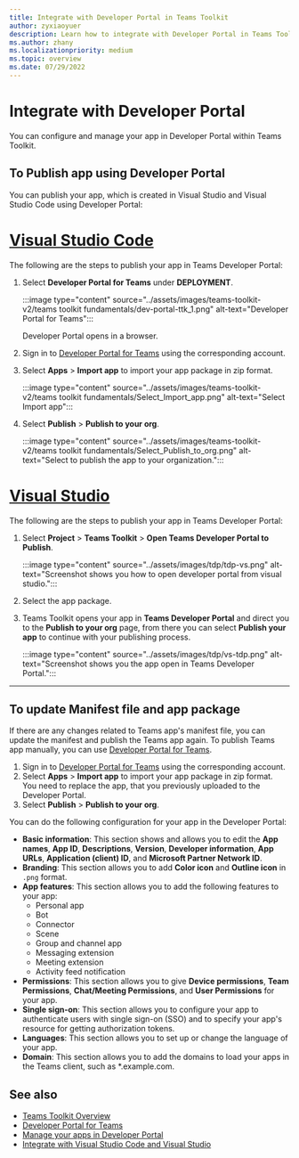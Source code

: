 ```yaml
---
title: Integrate with Developer Portal in Teams Toolkit 
author: zyxiaoyuer
description: Learn how to integrate with Developer Portal in Teams Toolkit.
ms.author: zhany
ms.localizationpriority: medium
ms.topic: overview
ms.date: 07/29/2022
---
```


# Integrate with Developer Portal

You can configure and manage your app in Developer Portal within Teams Toolkit.

## To Publish app using Developer Portal

You can publish your app, which is created in Visual Studio and Visual Studio Code using Developer Portal:

# [Visual Studio Code](#tab/visualstudiocode)

The following are the steps to publish your app in Teams Developer Portal:

1. Select **Developer Portal for Teams** under **DEPLOYMENT**.

    :::image type="content" source="../assets/images/teams-toolkit-v2/teams toolkit fundamentals/dev-portal-ttk_1.png" alt-text="Developer Portal for Teams":::

   Developer Portal opens in a browser.

1. Sign in to [Developer Portal for Teams](https://dev.teams.microsoft.com) using the corresponding account.
1. Select **Apps** > **Import app** to import your app package in zip format.

    :::image type="content" source="../assets/images/teams-toolkit-v2/teams toolkit fundamentals/Select_Import_app.png" alt-text="Select Import app":::

1. Select **Publish** > **Publish to your org**.

    :::image type="content" source="../assets/images/teams-toolkit-v2/teams toolkit fundamentals/Select_Publish_to_org.png" alt-text="Select to publish the app to your organization.":::

# [Visual Studio](#tab/visualstudio)

The following are the steps to publish your app in Teams Developer Portal:

1. Select **Project** > **Teams Toolkit** > **Open Teams Developer Portal to Publish**.

    :::image type="content" source="../assets/images/tdp/tdp-vs.png" alt-text="Screenshot shows you how to open developer portal from visual studio.":::

1. Select the app package.

1. Teams Toolkit opens your app in **Teams Developer Portal** and direct you to the **Publish to your org** page, from there you can select **Publish your app** to continue with your publishing process.

    :::image type="content" source="../assets/images/tdp/vs-tdp.png" alt-text="Screenshot shows you the app open in Teams Developer Portal.":::

---

## To update Manifest file and app package

If there are any changes related to Teams app's manifest file, you can update the manifest and publish the Teams app again. To publish Teams app manually, you can use [Developer Portal for Teams](https://dev.teams.microsoft.com/home).

1. Sign in to [Developer Portal for Teams](https://dev.teams.microsoft.com) using the corresponding account.
1. Select **Apps** > **Import app** to import your app package in zip format.<br>
   You need to replace the app, that you previously uploaded to the Developer Portal.
1. Select **Publish** > **Publish to your org**.

You can do the following configuration for your app in the Developer Portal:

* **Basic information**: This section shows and allows you to edit the **App names**, **App ID**, **Descriptions**, **Version**, **Developer information**, **App URLs**, **Application (client) ID**, and **Microsoft Partner Network ID**.
* **Branding**: This section allows you to add **Color icon** and **Outline icon** in `.png` format.
* **App features**: This section allows you to add the following features to your app:
  * Personal app
  * Bot
  * Connector
  * Scene
  * Group and channel app
  * Messaging extension
  * Meeting extension
  * Activity feed notification
* **Permissions**: This section allows you to give **Device permissions**, **Team Permissions**, **Chat/Meeting Permissions**, and **User Permissions** for your app.
* **Single sign-on**: This section allows you to configure your app to authenticate users with single sign-on (SSO) and to specify your app's resource for getting authorization tokens.
* **Languages**: This section allows you to set up or change the language of your app.
* **Domain**: This section allows you to add the domains to load your apps in the Teams client, such as *.example.com.

## See also

* [Teams Toolkit Overview](teams-toolkit-fundamentals.md)
* [Developer Portal for Teams](../concepts/build-and-test/teams-developer-portal.md)
* [Manage your apps in Developer Portal](../concepts/build-and-test/manage-your-apps-in-developer-portal.md)
* [Integrate with Visual Studio Code and Visual Studio](../concepts/build-and-test/develop-your-app-with-teams-toolkit.md)
